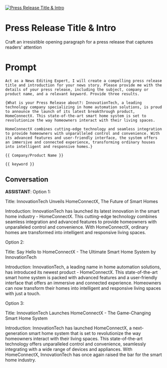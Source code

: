 
[![Press Release Title & Intro](https://flow-prompt-covers.s3.us-west-1.amazonaws.com/icon/minimalist/mini_3.png)]()
# Press Release Title & Intro 
Craft an irresistible opening paragraph for a press release that captures readers' attention

# Prompt

```
Act as a News Editing Expert, I will create a compelling press release title and introduction for your news story. Please provide me with the details of your press release, including the subject, company or product name, and a relevant keyword. Provide three results.

{What is your Press Release about?: InnovationTech, a leading technology company specializing in home automation solutions, is proud to announce the launch of its latest breakthrough product, HomeConnectX. This state-of-the-art smart home system is set to revolutionize the way homeowners interact with their living spaces.

HomeConnectX combines cutting-edge technology and seamless integration to provide homeowners with unparalleled control and convenience. With its advanced features and user-friendly interface, the system offers an immersive and connected experience, transforming ordinary houses into intelligent and responsive homes.}

{{ Company/Product Name }}

{{ keyword }}
```

## Conversation

**ASSISTANT**: Option 1:

Title: InnovationTech Unveils HomeConnectX, The Future of Smart Homes



Introduction: InnovationTech has launched its latest innovation in the smart home industry - HomeConnectX. This cutting-edge technology combines seamless integration and advanced features to provide homeowners with unparalleled control and convenience. With HomeConnectX, ordinary homes are transformed into intelligent and responsive living spaces.



Option 2:

Title: Say Hello to HomeConnectX - The Ultimate Smart Home System by InnovationTech



Introduction: InnovationTech, a leading name in home automation solutions, has introduced its newest product - HomeConnectX. This state-of-the-art smart home system is packed with advanced features and a user-friendly interface that offers an immersive and connected experience. Homeowners can now transform their homes into intelligent and responsive living spaces with just a touch.



Option 3:

Title: InnovationTech Launches HomeConnectX - The Game-Changing Smart Home System



Introduction: InnovationTech has launched HomeConnectX, a next-generation smart home system that is set to revolutionize the way homeowners interact with their living spaces. This state-of-the-art technology offers unparalleled control and convenience, seamlessly integrating with a wide range of devices and appliances. With HomeConnectX, InnovationTech has once again raised the bar for the smart home industry.



